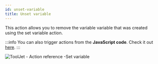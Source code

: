 ```yaml
---
id: unset-variable
title: Unset variable
---
```


This action allows you to remove the variable variable that was created using the set variable action.

:::info
You can also trigger actions from the **JavaScript code**. Check it out [here](/docs/how-to/run-actions-from-runjs).
:::

<div style={{textAlign: 'center'}}>

![ToolJet - Action reference -Set variable](/img/actions/unsetvar/unsetvar.png)

</div>